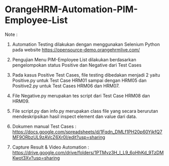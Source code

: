 # OrangeHRM-Automation-PIM-Employee-List


Note : 

1. Automation Testing dilakukan dengan menggunakan Selenium Python pada website https://opensource-demo.orangehrmlive.com/ 

2. Pengujian Menu PIM-Employee List dilakukan berdasarkan pengelompokan status Positive dan Negative dari Test Cases

3. Pada kasus Positive Test Cases, file testing dibedakan menjadi 2 yaitu Positive.py untuk Test Case HRM01 sampai dengan HRM05  dan Positive2.py untuk Test Cases HRM06 dan HRM07.


4. File Negative.py merupakan tes script dari Test Case HRM08 dan HRM09.

5. File script.py dan info.py merupakan class file yang secara berurutan mendeskripsikan hasil inspect element dan value dari data.

6. Dokumen manual Test Cases : https://docs.google.com/spreadsheets/d/1Fqdn_DMLf1PH20p60YjkfQ7MF9ORbzUL9zAVcZ6Xr0I/edit?usp=sharing
7. Capture Result & Video Automation : https://drive.google.com/drive/folders/1PTMvz3H_I_L9_6oHhKd_9TzDMKwot3Xv?usp=sharing

